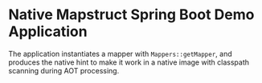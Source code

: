 # Native Mapstruct Spring Boot Demo Application

The application instantiates a mapper with `Mappers::getMapper`, and produces
the native hint to make it work in a native image with classpath scanning
during AOT processing.
